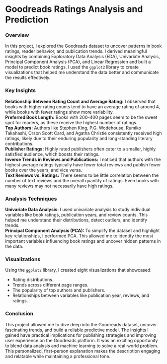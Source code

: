 # Goodreads Ratings Analysis and Prediction
### Overview
In this project, I explored the Goodreads dataset to uncover patterns in book ratings, reader behavior, and publication trends. I derived meaningful insights by combining Exploratory Data Analysis (EDA), Univariate Analysis, Principal Component Analysis (PCA), and Linear Regression and built a model to predict book ratings. I used the `ggplot2` library to create visualizations that helped me understand the data better and communicate the results effectively.
<br>

### Key Insights
**Relationship Between Rating Count and Average Rating:**
I observed that books with higher rating counts tend to have an average rating of around 4, while books with fewer ratings show more variability.
<br>
**Preferred Book Length:**
Books with 200–400 pages seem to be the sweet spot for readers, as these receive the highest number of ratings.
<br>
**Top Authors:**
Authors like Stephen King, P.G. Wodehouse, Rumiko Takahashi, Orson Scott Card, and Agatha Christie consistently received high ratings, likely due to their enduring popularity and long-standing literary contributions.
<br>
**Publisher Ratings:**
Highly rated publishers often cater to a smaller, highly satisfied audience, which boosts their ratings.
<br>
**Inverse Trends in Reviews and Publications:**
I noticed that authors with the highest average ratings typically have fewer total reviews and publish fewer books over the years, and vice versa.
<br>
**Text Reviews vs. Ratings:**
There seems to be little correlation between the number of text reviews and the overall quantity of ratings. Even books with many reviews may not necessarily have high ratings.
<br>

### Analysis Techniques
**Univariate Data Analysis:** I used univariate analysis to study individual variables like book ratings, publication years, and review counts. This helped me understand their distributions, detect outliers, and identify trends.
<br>
**Principal Component Analysis (PCA):** To simplify the dataset and highlight key relationships, I performed PCA. This allowed me to identify the most important variables influencing book ratings and uncover hidden patterns in the data.
<br>

### Visualizations
Using the `ggplot2` library, I created eight visualizations that showcased:
<br>

- Rating distributions.
- Trends across different page ranges.
- The popularity of top authors and publishers.
- Relationships between variables like publication year, reviews, and ratings.

### Conclusion
This project allowed me to dive deep into the Goodreads dataset, uncover fascinating trends, and build a reliable predictive model. The insights I gained have practical implications for publishing strategies and improving user experience on the Goodreads platform. It was an exciting opportunity to blend data analysis and machine learning to solve a real-world problem.
<br>
This personalized, first-person explanation makes the description engaging and relatable while maintaining a professional tone.

